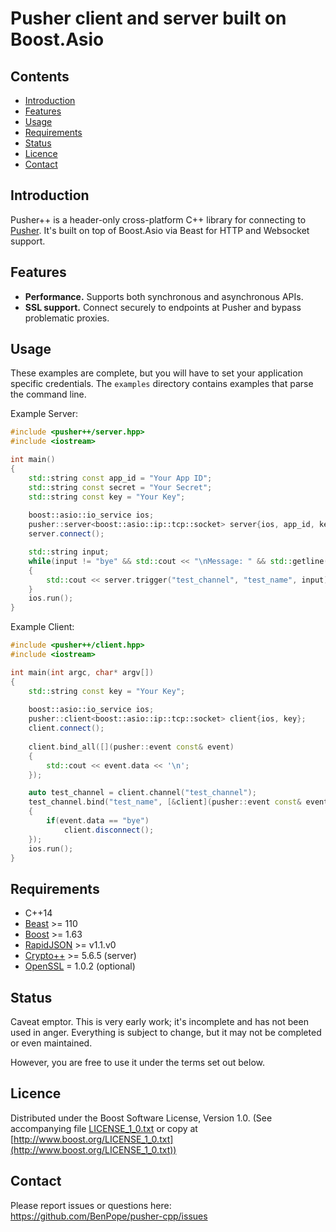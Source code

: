 # Pusher client and server built on Boost.Asio

## Contents

- [Introduction](#introduction)
- [Features](#features)
- [Usage](#usage)
- [Requirements](#requirements)
- [Status](#status)
- [Licence](#licence)
- [Contact](#contact)

## Introduction

Pusher++ is a header-only cross-platform C++ library for connecting to [Pusher](https://pusher.com). It's built on top of Boost.Asio via Beast for HTTP and Websocket support.

## Features

 * **Performance.** Supports both synchronous and asynchronous APIs.
 * **SSL support.** Connect securely to endpoints at Pusher and bypass problematic proxies.

## Usage

These examples are complete, but you will have to set your application specific credentials. The `examples` directory contains examples that parse the command line.

Example Server:

```C++
#include <pusher++/server.hpp>
#include <iostream>

int main()
{
    std::string const app_id = "Your App ID";
    std::string const secret = "Your Secret";
    std::string const key = "Your Key";
    
    boost::asio::io_service ios;
    pusher::server<boost::asio::ip::tcp::socket> server{ios, app_id, key, secret};
    server.connect();

    std::string input;
    while(input != "bye" && std::cout << "\nMessage: " && std::getline(std::cin, input))
    {
        std::cout << server.trigger("test_channel", "test_name", input);
    }
    ios.run();
}
```

Example Client:

```C++
#include <pusher++/client.hpp>
#include <iostream>

int main(int argc, char* argv[])
{
    std::string const key = "Your Key";
    
    boost::asio::io_service ios;
    pusher::client<boost::asio::ip::tcp::socket> client{ios, key};
    client.connect();
    
    client.bind_all([](pusher::event const& event)
    {
        std::cout << event.data << '\n';
    });

    auto test_channel = client.channel("test_channel");
    test_channel.bind("test_name", [&client](pusher::event const& event)
    {
        if(event.data == "bye")
            client.disconnect();
    });
    ios.run();
}

```

## Requirements

 * C++14
 * [Beast](https://boostorg/beast) >= 110
 * [Boost](http://www.boost.org) >= 1.63
 * [RapidJSON](https://github.com/miloyip/rapidjson/) >= v1.1.v0
 * [Crypto++](https://github.com/weidai11/cryptopp) >= 5.6.5 (server)
 * [OpenSSL](https://www.openssl.org/) = 1.0.2 (optional)

## Status

Caveat emptor. This is very early work; it's incomplete and has not been used in anger. Everything is subject to change, but it may not be completed or even maintained.

However, you are free to use it under the terms set out below.

## Licence

Distributed under the Boost Software License, Version 1.0. (See accompanying file [LICENSE_1_0.txt](LICENSE_1_0.txt) or copy at [http://www.boost.org/LICENSE_1_0.txt](http://www.boost.org/LICENSE_1_0.txt))

## Contact

Please report issues or questions here:
https://github.com/BenPope/pusher-cpp/issues

